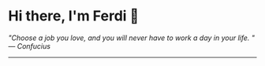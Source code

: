 <h1>Hi there, I'm Ferdi 👋</h1>

<p><em>
  "Choose a job you love, and you will never have to work a day in your life. " — Confucius
</em></p>

---
